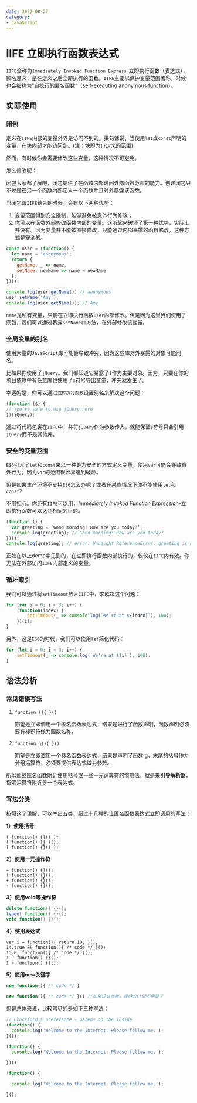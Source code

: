 ```yaml
---
date: 2022-08-27
category:
- JavaScript
---
```


# IIFE 立即执行函数表达式

`IIFE`全称为`Immediately Invoked Function Express`-立即执行函数（表达式），顾名思义，是在定义之后立即执行的函数。`IIFE`主要以保护变量范围著称，时候也会被称为“自执行的匿名函数”（self-executing anonymous function）。

## 实际使用

### 闭包

定义在`IIFE`内部的变量外界是访问不到的。换句话说，当使用`let`或`const`声明的变量，在块内部才能访问到。(注：块即为`{}`定义的范围)

然而，有时候你会需要修改这些变量，这种情况不可避免。

怎么修改呢：

闭包大家都了解吧，闭包提供了在函数内部访问外部函数范围的能力。创建闭包只不过是在另一个函数内部定义一个函数并且对外暴露该函数。

当闭包跟`IIFE`结合的时候，会有以下两种优势：

1. 变量范围得到安全限制，能够避免被意外行为修改；
2. 你可以在函数外部修改函数内部的变量。这听起来破坏了第一种优势，实际上并没有。因为变量并不能被直接修改，只能通过内部暴露的函数修改。这种方式是安全的。

```javascript
const user = (function() {
  let name = 'anonymous';  
  return {
    getName: _ => name,
    setName: newName => name = newName
  };
})();

console.log(user.getName()) // anonymous
user.setName('Amy');
console.log(user.getName()); // Amy
```

`name`是私有变量，只能在立即执行函数`user`内部修改。但是因为这里我们使用了闭包，我们可以通过暴露`setName()`方法，在外部修改该变量。

### 全局变量的别名

使用大量的`JavaScript`库可能会导致冲突，因为这些库对外暴露的对象可能同名。

比如果你使用了`jQuery`。我们都知道它暴露了`$`作为主要对象。因为，只要在你的项目依赖中有任意库也使用了`$`符号导出变量，冲突就发生了。

幸运的是，你可以通过`立即执行函数`设置别名来解决这个问题：

```javascript
(function ($) {
// You’re safe to use jQuery here
})(jQuery);
```

通过将代码包裹在`IIFE`中，并将`jQuery`作为参数传入，就能保证`$`符号只会引用`jQuery`而不是其他库。

### 安全的变量范围

`ES6`引入了`let`和`const`来以一种更为安全的方式定义变量。使用`var`可能会导致意外行为，因为`var`的范围很容易遭到破坏。

但是如果生产环境不支持`ES6`怎么办呢？或者在某些情况下你不能使用`let`和`const`?

不用担心。你还有`IIFE`可以用，*Immediately Invoked Function Expression*-立即执行函数可以达到相同的目的。

```javascript
(function () {
  var greeting = ‘Good morning! How are you today?’;
  console.log(greeting); // Good morning! How are you today?
})();
console.log(greeting); // error: Uncaught ReferenceError: greeting is not defined
```

正如在以上demo中见到的，在立即执行函数内部执行的，仅仅在`IIFE`内有效。你无法在外部访问`IIFE`内部定义的变量。

### 循环索引

我们可以通过将`setTimeout`放入`IIFE`中，来解决这个问题：

```javascript
for (var i = 0; i < 3; i++) {
    (function(index) {
        setTimeout(_ => console.log(`We’re at ${index}`), 100);
    })(i);
}
```

另外，这是`ES6`的时代，我们可以使用`let`简化代码：

```js
for (let i = 0; i < 3; i++) {
    setTimeout(_ => console.log(`We’re at ${i}`), 100);
}
```

## 语法分析

### 常见错误写法

1. `function (){ }()`

   期望是立即调用一个匿名函数表达式，结果是进行了函数声明，函数声明必须要有标识符做为函数名称。

2. `function g(){ }()`

   期望是立即调用一个具名函数表达式，结果是声明了函数 g。末尾的括号作为分组运算符，必须要提供表达式做为参数。

所以那些匿名函数附近使用括号或一些一元运算符的惯用法，就是来**引导解析器**，指明运算符附近是一个表达式。

### 写法分类

按照这个理解，可以举出五类，超过十几种的让匿名函数表达式立即调用的写法：

**1）使用括号**

```delphi
( function() {}() );
( function() {} )();
[ function() {}() ];
```

**2）使用一元操作符**

```delphi
~ function() {}();
! function() {}();
+ function() {}();
- function() {}();
```

**3）使用void等操作符**

```actionscript
delete function() {}();
typeof function() {}();
void function() {}();
```

**4）使用表达式**

```delphi
var i = function(){ return 10; }();
14.true && function(){ /* code */ }();
15.0, function(){ /* code */ }();
1 ^ function() {}();
1 > function() {}();
```

**5）使用new关键字**

```js
new function(){ /* code */ }

new function(){ /* code */ }() //如果没有参数，最后的()就不需要了
```

但是总体来说，比较常见的是如下三种写法：

```js
// Crockford's preference - parens on the inside
(function() {
  console.log('Welcome to the Internet. Please follow me.');
}()); 

(function() {
  console.log('Welcome to the Internet. Please follow me.'); 

})(); 

!function() {

  console.log('Welcome to the Internet. Please follow me.'); 

}(); 
```
